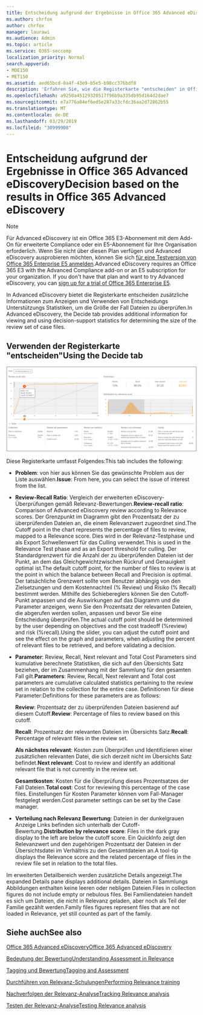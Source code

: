 ```yaml
---
title: Entscheidung aufgrund der Ergebnisse in Office 365 Advanced eDiscovery
ms.author: chrfox
author: chrfox
manager: laurawi
ms.audience: Admin
ms.topic: article
ms.service: O365-seccomp
localization_priority: Normal
search.appverid:
- MOE150
- MET150
ms.assetid: aed65bcd-0a4f-43e9-b5e5-b98cc376bdf8
description: 'Erfahren Sie, wie die Registerkarte "entscheiden" in Office 365 Advanced eDiscovery Daten enthält, die Sie bei der Bestimmung der richtigen Größe der Fall Dateien unterstützen können. '
ms.openlocfilehash: a9250a45129320517f96b9a335db95d164d2dae7
ms.sourcegitcommit: e7a776a04ef6ed5e287a33cfdc36aa2d72862b55
ms.translationtype: MT
ms.contentlocale: de-DE
ms.lasthandoff: 03/29/2019
ms.locfileid: "30999908"
---
```

# <a name="decision-based-on-the-results-in-office-365-advanced-ediscovery"></a><span data-ttu-id="c3bc8-103">Entscheidung aufgrund der Ergebnisse in Office 365 Advanced eDiscovery</span><span class="sxs-lookup"><span data-stu-id="c3bc8-103">Decision based on the results in Office 365 Advanced eDiscovery</span></span>

> [!NOTE]
> <span data-ttu-id="c3bc8-p101">Für Advanced eDiscovery ist ein Office 365 E3-Abonnement mit dem Add-On für erweiterte Compliance oder ein E5-Abonnement für Ihre Organisation erforderlich. Wenn Sie nicht über diesen Plan verfügen und Advanced eDiscovery ausprobieren möchten, können Sie sich [für eine Testversion von Office 365 Enterprise E5 anmelden](https://go.microsoft.com/fwlink/p/?LinkID=698279).</span><span class="sxs-lookup"><span data-stu-id="c3bc8-p101">Advanced eDiscovery requires an Office 365 E3 with the Advanced Compliance add-on or an E5 subscription for your organization. If you don't have that plan and want to try Advanced eDiscovery, you can [sign up for a trial of Office 365 Enterprise E5](https://go.microsoft.com/fwlink/p/?LinkID=698279).</span></span> 
  
 <span data-ttu-id="c3bc8-106">In Advanced eDiscovery bietet die Registerkarte entscheiden zusätzliche Informationen zum Anzeigen und Verwenden von Entscheidungs Unterstützungs Statistiken, um die Größe der Fall Dateien zu überprüfen.</span><span class="sxs-lookup"><span data-stu-id="c3bc8-106">In Advanced eDiscovery, the Decide tab provides additional information for viewing and using decision-support statistics for determining the size of the review set of case files.</span></span> 
  
## <a name="using-the-decide-tab"></a><span data-ttu-id="c3bc8-107">Verwenden der Registerkarte "entscheiden"</span><span class="sxs-lookup"><span data-stu-id="c3bc8-107">Using the Decide tab</span></span>

![Relevanz entscheiden](media/f32fed89-f3b5-404a-90c7-ea25d2eb58a9.png)
  
<span data-ttu-id="c3bc8-109">Diese Registerkarte umfasst Folgendes:</span><span class="sxs-lookup"><span data-stu-id="c3bc8-109">This tab includes the following:</span></span>
  
- <span data-ttu-id="c3bc8-110">**Problem**: von hier aus können Sie das gewünschte Problem aus der Liste auswählen.</span><span class="sxs-lookup"><span data-stu-id="c3bc8-110">**Issue**: From here, you can select the issue of interest from the list.</span></span> 
    
- <span data-ttu-id="c3bc8-111">**Review-Recall Ratio**: Vergleich der erweiterten eDiscovery-Überprüfungen gemäß Relevanz-Bewertungen.</span><span class="sxs-lookup"><span data-stu-id="c3bc8-111">**Review-recall ratio**: Comparison of Advanced eDiscovery review according to Relevance scores.</span></span> <span data-ttu-id="c3bc8-112">Der Grenzpunkt im Diagramm gibt den Prozentsatz der zu überprüfenden Dateien an, die einem Relevanzwert zugeordnet sind.</span><span class="sxs-lookup"><span data-stu-id="c3bc8-112">The Cutoff point in the chart represents the percentage of files to review, mapped to a Relevance score.</span></span> <span data-ttu-id="c3bc8-113">Dies wird in der Relevanz-Testphase und als Export Schwellenwert für das Culling verwendet.</span><span class="sxs-lookup"><span data-stu-id="c3bc8-113">This is used in the Relevance Test phase and as an Export threshold for culling.</span></span> <span data-ttu-id="c3bc8-114">Der Standardgrenzwert für die Anzahl der zu überprüfenden Dateien ist der Punkt, an dem das Gleichgewichtzwischen Rückruf und Genauigkeit optimal ist.</span><span class="sxs-lookup"><span data-stu-id="c3bc8-114">The default cutoff point, for the number of files to review is at the point in which the balance between Recall and Precision is optimal.</span></span> <span data-ttu-id="c3bc8-115">Der tatsächliche Grenzwert sollte vom Benutzer abhängig von den Zielsetzungen und dem Kostennachteil (% Review) und Risiko (% Recall) bestimmt werden. Mithilfe des Schiebereglers können Sie den Cutoff-Punkt anpassen und die Auswirkungen auf das Diagramm und die Parameter anzeigen, wenn Sie den Prozentsatz der relevanten Dateien, die abgerufen werden sollen, anpassen und bevor Sie eine Entscheidung überprüfen.</span><span class="sxs-lookup"><span data-stu-id="c3bc8-115">The actual cutoff point should be determined by the user depending on objectives and the cost tradeoff (%review) and risk (%recall).Using the slider, you can adjust the cutoff point and see the effect on the graph and parameters, when adjusting the percent of relevant files to be retrieved, and before validating a decision.</span></span>
    
- <span data-ttu-id="c3bc8-116">**Parameter**: Review, Recall, Next relevant and Total Cost Parameters sind kumulative berechnete Statistiken, die sich auf den Übersichts Satz beziehen, der im Zusammenhang mit der Sammlung für den gesamten Fall gilt.</span><span class="sxs-lookup"><span data-stu-id="c3bc8-116">**Parameters**: Review, Recall, Next relevant and Total cost parameters are cumulative calculated statistics pertaining to the review set in relation to the collection for the entire case.</span></span> <span data-ttu-id="c3bc8-117">Definitionen für diese Parameter:</span><span class="sxs-lookup"><span data-stu-id="c3bc8-117">Definitions for these parameters are as follows:</span></span>
    
    <span data-ttu-id="c3bc8-118">**Review**: Prozentsatz der zu überprüfenden Dateien basierend auf diesem Cutoff.</span><span class="sxs-lookup"><span data-stu-id="c3bc8-118">**Review**: Percentage of files to review based on this cutoff.</span></span> 
    
    <span data-ttu-id="c3bc8-119">**Recall**: Prozentsatz der relevanten Dateien im Übersichts Satz.</span><span class="sxs-lookup"><span data-stu-id="c3bc8-119">**Recall**: Percentage of relevant files in the review set.</span></span> 
    
    <span data-ttu-id="c3bc8-120">**Als nächstes relevant**: Kosten zum Überprüfen und Identifizieren einer zusätzlichen relevanten Datei, die sich derzeit nicht im Übersichts Satz befindet.</span><span class="sxs-lookup"><span data-stu-id="c3bc8-120">**Next relevant**: Cost to review and identify an additional relevant file that is not currently in the review set.</span></span> 
    
    <span data-ttu-id="c3bc8-121">**Gesamtkosten**: Kosten für die Überprüfung dieses Prozentsatzes der Fall Dateien.</span><span class="sxs-lookup"><span data-stu-id="c3bc8-121">**Total cost**: Cost for reviewing this percentage of the case files.</span></span> <span data-ttu-id="c3bc8-122">Einstellungen für Kosten Parameter können vom Fall-Manager festgelegt werden.</span><span class="sxs-lookup"><span data-stu-id="c3bc8-122">Cost parameter settings can be set by the Case manager.</span></span>
    
- <span data-ttu-id="c3bc8-123">**Verteilung nach Relevanz Bewertung**: Dateien in der dunkelgrauen Anzeige Links befinden sich unterhalb der Cutoff-Bewertung.</span><span class="sxs-lookup"><span data-stu-id="c3bc8-123">**Distribution by relevance score**: Files in the dark gray display to the left are below the cutoff score.</span></span> <span data-ttu-id="c3bc8-124">Ein QuickInfo zeigt den Relevanzwert und den zugehörigen Prozentsatz der Dateien in der Übersichtsdatei im Verhältnis zu den Gesamtdateien an.</span><span class="sxs-lookup"><span data-stu-id="c3bc8-124">A tool-tip displays the Relevance score and the related percentage of files in the review file set in relation to the total files.</span></span>
    
<span data-ttu-id="c3bc8-125">Im erweiterten Detailbereich werden zusätzliche Details angezeigt.</span><span class="sxs-lookup"><span data-stu-id="c3bc8-125">The expanded Details pane displays additional details.</span></span> <span data-ttu-id="c3bc8-126">Dateien in Sammlungs Abbildungen enthalten keine leeren oder nebligen Dateien.</span><span class="sxs-lookup"><span data-stu-id="c3bc8-126">Files in collection figures do not include empty or nebulous files.</span></span> <span data-ttu-id="c3bc8-127">Bei Familiendateien handelt es sich um Dateien, die nicht in Relevanz geladen, aber noch als Teil der Familie gezählt werden.</span><span class="sxs-lookup"><span data-stu-id="c3bc8-127">Family files figures represent files that are not loaded in Relevance, yet still counted as part of the family.</span></span>
  
## <a name="see-also"></a><span data-ttu-id="c3bc8-128">Siehe auch</span><span class="sxs-lookup"><span data-stu-id="c3bc8-128">See also</span></span>

[<span data-ttu-id="c3bc8-129">Office 365 Advanced eDiscovery</span><span class="sxs-lookup"><span data-stu-id="c3bc8-129">Office 365 Advanced eDiscovery</span></span>](office-365-advanced-ediscovery.md)
  
[<span data-ttu-id="c3bc8-130">Bedeutung der Bewertung</span><span class="sxs-lookup"><span data-stu-id="c3bc8-130">Understanding Assessment in Relevance</span></span>](assessment-in-relevance-in-advanced-ediscovery.md)
  
[<span data-ttu-id="c3bc8-131">Tagging und Bewertung</span><span class="sxs-lookup"><span data-stu-id="c3bc8-131">Tagging and Assessment</span></span>](tagging-and-relevance-training-in-advanced-ediscovery.md)
  
[<span data-ttu-id="c3bc8-132">Durchführen von Relevanz-Schulungen</span><span class="sxs-lookup"><span data-stu-id="c3bc8-132">Performing Relevance training</span></span>](tagging-and-assessment-in-advanced-ediscovery.md)
  
[<span data-ttu-id="c3bc8-133">Nachverfolgen der Relevanz-Analyse</span><span class="sxs-lookup"><span data-stu-id="c3bc8-133">Tracking Relevance analysis</span></span>](track-relevance-analysis-in-advanced-ediscovery.md)
  
[<span data-ttu-id="c3bc8-134">Testen der Relevanz-Analyse</span><span class="sxs-lookup"><span data-stu-id="c3bc8-134">Testing Relevance analysis</span></span>](test-relevance-analysis-in-advanced-ediscovery.md)

